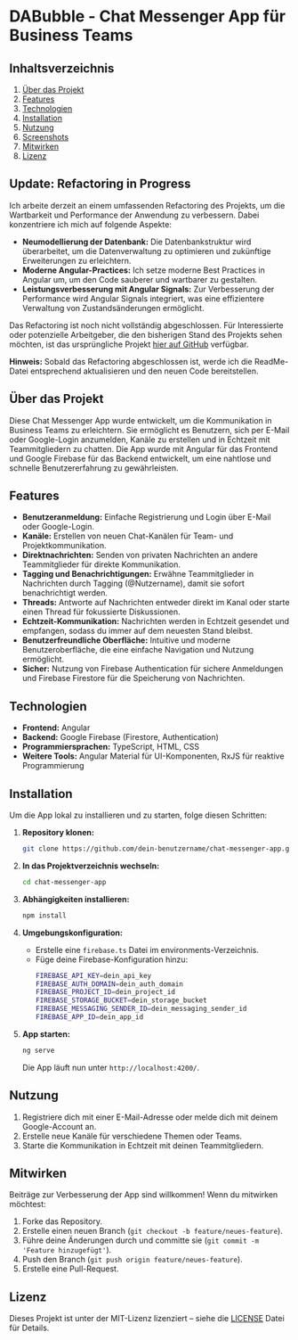 
# DABubble - Chat Messenger App für Business Teams

## Inhaltsverzeichnis
1. [Über das Projekt](#über-das-projekt)
2. [Features](#features)
3. [Technologien](#technologien)
4. [Installation](#installation)
5. [Nutzung](#nutzung)
6. [Screenshots](#screenshots)
7. [Mitwirken](#mitwirken)
8. [Lizenz](#lizenz)

## Update: Refactoring in Progress

Ich arbeite derzeit an einem umfassenden Refactoring des Projekts, um die Wartbarkeit und Performance der Anwendung zu verbessern. Dabei konzentriere ich mich auf folgende Aspekte:

- **Neumodellierung der Datenbank:** Die Datenbankstruktur wird überarbeitet, um die Datenverwaltung zu optimieren und zukünftige Erweiterungen zu erleichtern.
- **Moderne Angular-Practices:** Ich setze moderne Best Practices in Angular um, um den Code sauberer und wartbarer zu gestalten.
- **Leistungsverbesserung mit Angular Signals:** Zur Verbesserung der Performance wird Angular Signals integriert, was eine effizientere Verwaltung von Zustandsänderungen ermöglicht.

Das Refactoring ist noch nicht vollständig abgeschlossen. Für Interessierte oder potenzielle Arbeitgeber, die den bisherigen Stand des Projekts sehen möchten, ist das ursprüngliche Projekt [hier auf GitHub](https://github.com/tobiasroeske/DA_Bubble) verfügbar.

**Hinweis:** Sobald das Refactoring abgeschlossen ist, werde ich die ReadMe-Datei entsprechend aktualisieren und den neuen Code bereitstellen.



## Über das Projekt

Diese Chat Messenger App wurde entwickelt, um die Kommunikation in Business Teams zu erleichtern. Sie ermöglicht es Benutzern, sich per E-Mail oder Google-Login anzumelden, Kanäle zu erstellen und in Echtzeit mit Teammitgliedern zu chatten. Die App wurde mit Angular für das Frontend und Google Firebase für das Backend entwickelt, um eine nahtlose und schnelle Benutzererfahrung zu gewährleisten.

## Features

- **Benutzeranmeldung:** Einfache Registrierung und Login über E-Mail oder Google-Login.
- **Kanäle:** Erstellen von neuen Chat-Kanälen für Team- und Projektkommunikation.
- **Direktnachrichten:** Senden von privaten Nachrichten an andere Teammitglieder für direkte Kommunikation.
- **Tagging und Benachrichtigungen:** Erwähne Teammitglieder in Nachrichten durch Tagging (@Nutzername), damit sie sofort benachrichtigt werden.
- **Threads:** Antworte auf Nachrichten entweder direkt im Kanal oder starte einen Thread für fokussierte Diskussionen.
- **Echtzeit-Kommunikation:** Nachrichten werden in Echtzeit gesendet und empfangen, sodass du immer auf dem neuesten Stand bleibst.
- **Benutzerfreundliche Oberfläche:** Intuitive und moderne Benutzeroberfläche, die eine einfache Navigation und Nutzung ermöglicht.
- **Sicher:** Nutzung von Firebase Authentication für sichere Anmeldungen und Firebase Firestore für die Speicherung von Nachrichten.

## Technologien

- **Frontend:** Angular
- **Backend:** Google Firebase (Firestore, Authentication)
- **Programmiersprachen:** TypeScript, HTML, CSS
- **Weitere Tools:** Angular Material für UI-Komponenten, RxJS für reaktive Programmierung

## Installation

Um die App lokal zu installieren und zu starten, folge diesen Schritten:

1. **Repository klonen:**
   ```bash
   git clone https://github.com/dein-benutzername/chat-messenger-app.git
   ```
   
2. **In das Projektverzeichnis wechseln:**
   ```bash
   cd chat-messenger-app
   ```

3. **Abhängigkeiten installieren:**
   ```bash
   npm install
   ```

4. **Umgebungskonfiguration:**
   - Erstelle eine `firebase.ts` Datei im environments-Verzeichnis.
   - Füge deine Firebase-Konfiguration hinzu:
     ```bash
     FIREBASE_API_KEY=dein_api_key
     FIREBASE_AUTH_DOMAIN=dein_auth_domain
     FIREBASE_PROJECT_ID=dein_project_id
     FIREBASE_STORAGE_BUCKET=dein_storage_bucket
     FIREBASE_MESSAGING_SENDER_ID=dein_messaging_sender_id
     FIREBASE_APP_ID=dein_app_id
     ```

5. **App starten:**
   ```bash
   ng serve
   ```
   
   Die App läuft nun unter `http://localhost:4200/`.

## Nutzung

1. Registriere dich mit einer E-Mail-Adresse oder melde dich mit deinem Google-Account an.
2. Erstelle neue Kanäle für verschiedene Themen oder Teams.
3. Starte die Kommunikation in Echtzeit mit deinen Teammitgliedern.

## Mitwirken

Beiträge zur Verbesserung der App sind willkommen! Wenn du mitwirken möchtest:

1. Forke das Repository.
2. Erstelle einen neuen Branch (`git checkout -b feature/neues-feature`).
3. Führe deine Änderungen durch und committe sie (`git commit -m 'Feature hinzugefügt'`).
4. Push den Branch (`git push origin feature/neues-feature`).
5. Erstelle eine Pull-Request.

## Lizenz

Dieses Projekt ist unter der MIT-Lizenz lizenziert – siehe die [LICENSE](LICENSE) Datei für Details.

